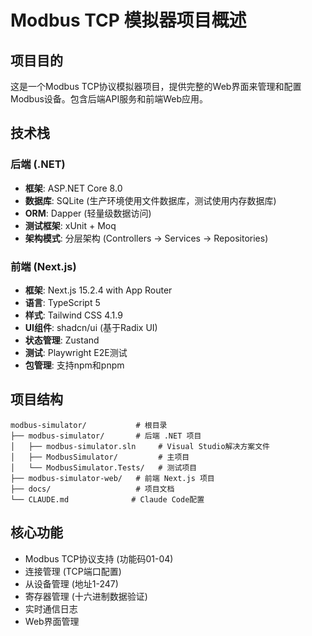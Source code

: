 # Modbus TCP 模拟器项目概述

## 项目目的
这是一个Modbus TCP协议模拟器项目，提供完整的Web界面来管理和配置Modbus设备。包含后端API服务和前端Web应用。

## 技术栈

### 后端 (.NET)
- **框架**: ASP.NET Core 8.0
- **数据库**: SQLite (生产环境使用文件数据库，测试使用内存数据库)
- **ORM**: Dapper (轻量级数据访问)
- **测试框架**: xUnit + Moq
- **架构模式**: 分层架构 (Controllers → Services → Repositories)

### 前端 (Next.js)
- **框架**: Next.js 15.2.4 with App Router
- **语言**: TypeScript 5
- **样式**: Tailwind CSS 4.1.9
- **UI组件**: shadcn/ui (基于Radix UI)
- **状态管理**: Zustand
- **测试**: Playwright E2E测试
- **包管理**: 支持npm和pnpm

## 项目结构
```
modbus-simulator/           # 根目录
├── modbus-simulator/       # 后端 .NET 项目
│   ├── modbus-simulator.sln     # Visual Studio解决方案文件
│   ├── ModbusSimulator/         # 主项目
│   └── ModbusSimulator.Tests/   # 测试项目
├── modbus-simulator-web/   # 前端 Next.js 项目
├── docs/                   # 项目文档
└── CLAUDE.md              # Claude Code配置
```

## 核心功能
- Modbus TCP协议支持 (功能码01-04)
- 连接管理 (TCP端口配置)
- 从设备管理 (地址1-247)
- 寄存器管理 (十六进制数据验证)
- 实时通信日志
- Web界面管理